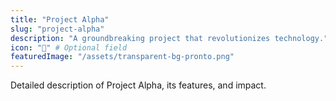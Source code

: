 ```yaml
---
title: "Project Alpha"
slug: "project-alpha"
description: "A groundbreaking project that revolutionizes technology."
icon: "🚀" # Optional field
featuredImage: "/assets/transparent-bg-pronto.png"
---
```


Detailed description of Project Alpha, its features, and impact.
